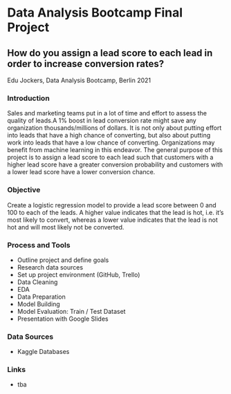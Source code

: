# Data Analysis Bootcamp Final Project 

## How do you assign a lead score to each lead in order to increase conversion rates?
Edu Jockers, Data Analysis Bootcamp, Berlin 2021

### Introduction
Sales and marketing teams put in a lot of time and effort to assess the quality of leads.A 1% boost in lead conversion rate might save any organization thousands/millions of dollars. It is not only about putting effort into leads that have a high chance of converting, but also about putting work into leads that have a low chance of converting. Organizations may benefit from machine learning in this endeavor. The general purpose of this project is to assign a lead score to each lead such that customers with a higher lead score have a greater conversion probability and customers with a lower lead score have a lower conversion chance.

### Objective
Create a logistic regression model to provide a lead score between 0 and 100 to each of the leads. A higher value indicates that the lead is hot, i.e. it’s most likely to convert, whereas a lower value indicates that the lead is not hot and will most likely not be converted.

### Process and Tools
- Outline project and define goals
- Research data sources
- Set up project environment (GitHub, Trello)
- Data Cleaning
- EDA
- Data Preparation
- Model Building
- Model Evaluation: Train / Test Dataset
- Presentation with Google Slides

### Data Sources
- Kaggle Databases


### Links
- tba

